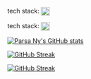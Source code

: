 tech stack: <a href="https://parsany.github.io/c/skills">
<image src="https://img.shields.io/badge/Link-orange" height="20" align="center" target=”_blank”>
</a>

tech stack: 
<a href="https://parsany.github.io/c/skills" style="vertical-align: middle;">
    <img src="https://img.shields.io/badge/Link-orange" height="20" alt="Link">
</a>

[![Parsa Ny's GitHub stats](https://github-readme-stats.vercel.app/api?username=parsany)](https://github.com/parsany/github-readme-stats)



[![GitHub Streak](https://github-readme-streak-stats.herokuapp.com?user=parsany&theme=cobalt&hide_border=true&date_format=M%20j%5B%2C%20Y%5D)](https://git.io/streak-stats)



[![GitHub Streak](https://github-readme-streak-stats.herokuapp.com?user=parsany&theme=cobalt&hide_border=true&date_format=M%20j%5B%2C%20Y%5D)](https://git.io/streak-stats)

<!-- CV: [![Website](https://flat.badgen.net/badge/color/Link/orange?label=)](https://parsany.github.io/c/skills) -->

<!-- 
<div align="center">

  <a href="">![example1](https://img.shields.io/badge/example-one-red)</a>
  <a href="">![example2](https://img.shields.io/badge/example-two-green)</a>
  <a href="">![example3](https://img.shields.io/badge/example-three-blue)</a>

</div> -->
